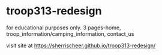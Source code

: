 # troop313-redesign
for educational purposes only.  3 pages-home, troop_information/camping_information, contact_us

visit site at  https://sherrischeer.github.io/troop313-redesign/
